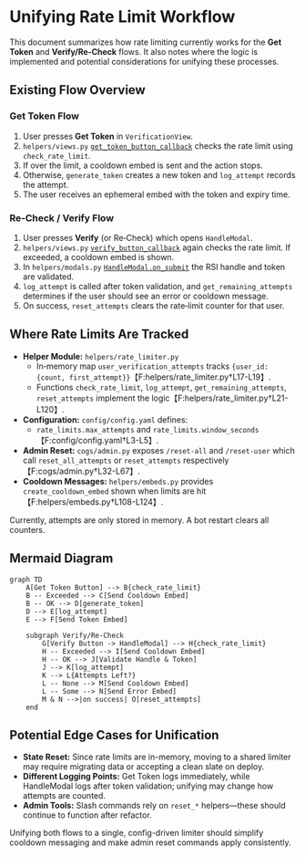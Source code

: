 # Unifying Rate Limit Workflow

This document summarizes how rate limiting currently works for the **Get Token** and **Verify/Re‑Check** flows. It also notes where the logic is implemented and potential considerations for unifying these processes.

## Existing Flow Overview

### Get Token Flow
1. User presses **Get Token** in `VerificationView`.
2. `helpers/views.py` [`get_token_button_callback`](../../helpers/views.py#L116-L137) checks the rate limit using `check_rate_limit`.
3. If over the limit, a cooldown embed is sent and the action stops.
4. Otherwise, `generate_token` creates a new token and `log_attempt` records the attempt.
5. The user receives an ephemeral embed with the token and expiry time.

### Re‑Check / Verify Flow
1. User presses **Verify** (or Re‑Check) which opens `HandleModal`.
2. `helpers/views.py` [`verify_button_callback`](../../helpers/views.py#L142-L157) again checks the rate limit. If exceeded, a cooldown embed is shown.
3. In `helpers/modals.py` [`HandleModal.on_submit`](../../helpers/modals.py#L42-L130) the RSI handle and token are validated.
4. `log_attempt` is called after token validation, and `get_remaining_attempts` determines if the user should see an error or cooldown message.
5. On success, `reset_attempts` clears the rate‑limit counter for that user.

## Where Rate Limits Are Tracked
- **Helper Module:** `helpers/rate_limiter.py`
  - In‑memory map `user_verification_attempts` tracks `{user_id: {count, first_attempt}}`【F:helpers/rate_limiter.py†L17-L19】.
  - Functions `check_rate_limit`, `log_attempt`, `get_remaining_attempts`, `reset_attempts` implement the logic【F:helpers/rate_limiter.py†L21-L120】.
- **Configuration:** `config/config.yaml` defines:
  - `rate_limits.max_attempts` and `rate_limits.window_seconds`【F:config/config.yaml†L3-L5】.
- **Admin Reset:** `cogs/admin.py` exposes `/reset-all` and `/reset-user` which call `reset_all_attempts` or `reset_attempts` respectively【F:cogs/admin.py†L32-L67】.
- **Cooldown Messages:** `helpers/embeds.py` provides `create_cooldown_embed` shown when limits are hit【F:helpers/embeds.py†L108-L124】.

Currently, attempts are only stored in memory. A bot restart clears all counters.

## Mermaid Diagram
```mermaid
graph TD
    A[Get Token Button] --> B{check_rate_limit}
    B -- Exceeded --> C[Send Cooldown Embed]
    B -- OK --> D[generate_token]
    D --> E[log_attempt]
    E --> F[Send Token Embed]

    subgraph Verify/Re-Check
        G[Verify Button -> HandleModal] --> H{check_rate_limit}
        H -- Exceeded --> I[Send Cooldown Embed]
        H -- OK --> J[Validate Handle & Token]
        J --> K[log_attempt]
        K --> L{Attempts Left?}
        L -- None --> M[Send Cooldown Embed]
        L -- Some --> N[Send Error Embed]
        M & N -->|on success| O[reset_attempts]
    end
```

## Potential Edge Cases for Unification
- **State Reset:** Since rate limits are in-memory, moving to a shared limiter may require migrating data or accepting a clean slate on deploy.
- **Different Logging Points:** Get Token logs immediately, while HandleModal logs after token validation; unifying may change how attempts are counted.
- **Admin Tools:** Slash commands rely on `reset_*` helpers—these should continue to function after refactor.

Unifying both flows to a single, config-driven limiter should simplify cooldown messaging and make admin reset commands apply consistently.
